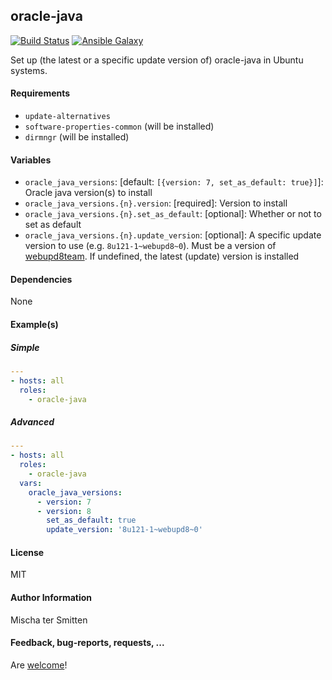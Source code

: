 ## oracle-java

[![Build Status](https://travis-ci.org/Oefenweb/ansible-oracle-java.svg?branch=master)](https://travis-ci.org/Oefenweb/ansible-oracle-java)
[![Ansible Galaxy](http://img.shields.io/badge/ansible--galaxy-oracle--java-blue.svg)](https://galaxy.ansible.com/Oefenweb/oracle_java)

Set up (the latest or a specific update version of) oracle-java in Ubuntu systems.

#### Requirements

* `update-alternatives`
* `software-properties-common` (will be installed)
* `dirmngr` (will be installed)

#### Variables

* `oracle_java_versions`: [default: `[{version: 7, set_as_default: true}]`]: Oracle java version(s) to install
* `oracle_java_versions.{n}.version`: [required]: Version to install
* `oracle_java_versions.{n}.set_as_default`: [optional]: Whether or not to set as default
* `oracle_java_versions.{n}.update_version`: [optional]: A specific update version to use (e.g. `8u121-1~webupd8~0`). Must be a version of [webupd8team](https://launchpad.net/~webupd8team/+archive/ubuntu/java). If undefined, the latest (update) version is installed

#### Dependencies

None

#### Example(s)

##### Simple

```yaml
---
- hosts: all
  roles:
    - oracle-java
```

##### Advanced

```yaml
---
- hosts: all
  roles:
    - oracle-java
  vars:
    oracle_java_versions:
      - version: 7
      - version: 8
        set_as_default: true
        update_version: '8u121-1~webupd8~0'
```

#### License

MIT

#### Author Information

Mischa ter Smitten

#### Feedback, bug-reports, requests, ...

Are [welcome](https://github.com/Oefenweb/ansible-oracle-java/issues)!
